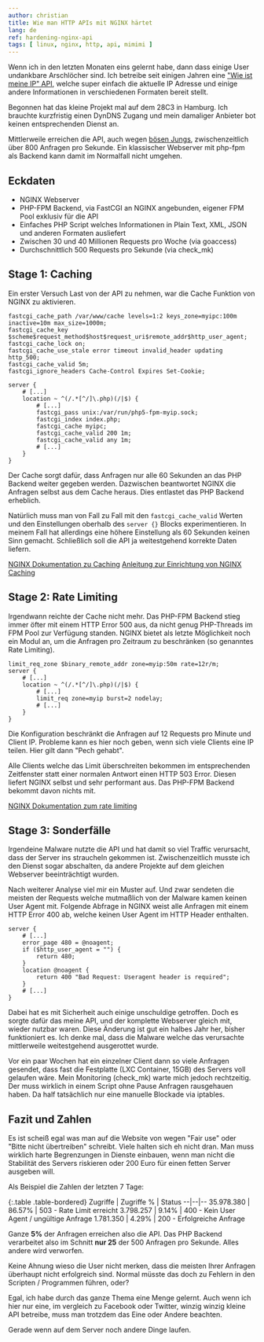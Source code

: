 ```yaml
---
author: christian
title: Wie man HTTP APIs mit NGINX härtet
lang: de
ref: hardening-nginx-api
tags: [ linux, nginx, http, api, mimimi ]
---
```


Wenn ich in den letzten Monaten eins gelernt habe, dann dass einige User
undankbare Arschlöcher sind. Ich betreibe seit einigen Jahren eine
["Wie ist meine IP" API](https://ip.anysrc.net), welche super einfach die aktuelle
IP Adresse und einige andere Informationen in verschiedenen Formaten bereit stellt.

Begonnen hat das kleine Projekt mal auf dem 28C3 in Hamburg. Ich brauchte kurzfristig
einen DynDNS Zugang und mein damaliger Anbieter bot keinen entsprechenden Dienst an.

Mittlerweile erreichen die API, auch wegen [bösen Jungs](https://www.symantec.com/security_response/writeup.jsp?docid=2016-101811-2408-99&tabid=2), zwischenzeitlich über 800 Anfragen pro Sekunde. Ein klassischer Webserver mit php-fpm als Backend kann damit im Normalfall nicht umgehen.

## Eckdaten

- NGINX Webserver
- PHP-FPM Backend, via FastCGI an NGINX angebunden, eigener FPM Pool exklusiv für die API
- Einfaches PHP Script welches Informationen in Plain Text, XML, JSON und anderen Formaten ausliefert
- Zwischen 30 und 40 Millionen Requests pro Woche (via goaccess)
- Durchschnittlich 500 Requests pro Sekunde (via check\_mk)

## Stage 1: Caching

Ein erster Versuch Last von der API zu nehmen, war die Cache Funktion von NGINX zu aktivieren.

```nginx
fastcgi_cache_path /var/www/cache levels=1:2 keys_zone=myipc:100m inactive=10m max_size=1000m;
fastcgi_cache_key $scheme$request_method$host$request_uri$remote_addr$http_user_agent;
fastcgi_cache_lock on;
fastcgi_cache_use_stale error timeout invalid_header updating http_500;
fastcgi_cache_valid 5m;
fastcgi_ignore_headers Cache-Control Expires Set-Cookie;

server {
    # [...]
    location ~ ^(/.*[^/]\.php)(/|$) {
        # [...]
        fastcgi_pass unix:/var/run/php5-fpm-myip.sock;
        fastcgi_index index.php;
        fastcgi_cache myipc;
        fastcgi_cache_valid 200 1m;
        fastcgi_cache_valid any 1m;
        # [...]
    }
}
```

Der Cache sorgt dafür, dass Anfragen nur alle 60 Sekunden an das PHP Backend
weiter gegeben werden. Dazwischen beantwortet NGINX die Anfragen selbst aus dem
Cache heraus. Dies entlastet das PHP Backend erheblich.

Natürlich muss man von Fall zu Fall mit den `fastcgi_cache_valid` Werten und
den Einstellungen oberhalb des `server {}` Blocks experimentieren. In meinem
Fall hat allerdings eine höhere Einstellung als 60 Sekunden keinen Sinn gemacht.
Schließlich soll die API ja weitestgehend korrekte Daten liefern.

[NGINX Dokumentation zu Caching](http://nginx.org/en/docs/http/ngx_http_fastcgi_module.html#fastcgi_cache)
[Anleitung zur Einrichtung von NGINX Caching](https://www.digitalocean.com/community/tutorials/how-to-setup-fastcgi-caching-with-nginx-on-your-vps)

## Stage 2: Rate Limiting

Irgendwann reichte der Cache nicht mehr. Das PHP-FPM Backend stieg immer öfter
mit einem HTTP Error 500 aus, da nicht genug PHP-Threads im FPM Pool zur Verfügung standen.
NGINX bietet als letzte Möglichkeit noch ein Modul an, um die Anfragen
pro Zeitraum zu beschränken (so genanntes Rate Limiting).

```nginx
limit_req_zone $binary_remote_addr zone=myip:50m rate=12r/m;
server {
    # [...]
    location ~ ^(/.*[^/]\.php)(/|$) {
        # [...]
        limit_req zone=myip burst=2 nodelay;
        # [...]
    }
}
```

Die Konfiguration beschränkt die Anfragen auf 12 Requests pro
Minute und Client IP. Probleme kann es hier noch geben, wenn sich
viele Clients eine IP teilen. Hier gilt dann "Pech gehabt".

Alle Clients welche das Limit überschreiten bekommen im entsprechenden
Zeitfenster statt einer normalen Antwort einen HTTP 503 Error.
Diesen liefert NGINX selbst und sehr performant aus. Das PHP-FPM
Backend bekommt davon nichts mit.

[NGINX Dokumentation zum rate limiting](http://nginx.org/en/docs/http/ngx_http_limit_req_module.html)

## Stage 3: Sonderfälle

Irgendeine Malware nutzte die API und hat damit so viel Traffic verursacht,
dass der Server ins straucheln gekommen ist. Zwischenzeitlich musste ich den Dienst
sogar abschalten, da andere Projekte auf dem gleichen Webserver beeinträchtigt wurden.

Nach weiterer Analyse viel mir ein Muster auf. Und zwar sendeten die meisten
der Requests welche mutmaßlich von der Malware kamen keinen User Agent mit.
Folgende Abfrage in NGINX weist alle Anfragen mit einem HTTP Error 400 ab,
welche keinen User Agent im HTTP Header enthalten.

```nginx
server {
    # [...]
    error_page 480 = @noagent;
    if ($http_user_agent = "") {
        return 480;
    }
    location @noagent {
        return 400 "Bad Request: Useragent header is required";
    }
    # [...]
}
```

Dabei hat es mit Sicherheit auch einige unschuldige getroffen. Doch es sorgte
dafür das meine API, und der komplette Webserver gleich mit, wieder nutzbar waren.
Diese Änderung ist gut ein halbes Jahr her, bisher funktioniert es.
Ich denke mal, dass die Malware welche das verursachte mittlerweile weitestgehend
ausgerottet wurde.

Vor ein paar Wochen hat ein einzelner Client dann so viele Anfragen gesendet,
dass fast die Festplatte (LXC Container, 15GB) des Servers voll gelaufen wäre.
Mein Monitoring (check\_mk) warte mich jedoch rechtzeitig.
Der muss wirklich in einem Script ohne Pause Anfragen rausgehauen haben.
Da half tatsächlich nur eine manuelle Blockade via iptables.

## Fazit und Zahlen

Es ist scheiß egal was man auf die Website von wegen "Fair use" oder
"Bitte nicht übertreiben" schreibt. Viele halten sich eh nicht dran.
Man muss wirklich harte Begrenzungen in Dienste einbauen, wenn man nicht
die Stabilität des Servers riskieren oder 200 Euro für einen fetten
Server ausgeben will.

Als Beispiel die Zahlen der letzten 7 Tage:

{:.table .table-bordered}
Zugriffe | Zugriffe % | Status
--|--|--
35.978.380 | 86.57% | 503 - Rate Limit erreicht
3.798.257 | 9.14% | 400 - Kein User Agent / ungültige Anfrage
1.781.350 | 4.29% | 200 - Erfolgreiche Anfrage

Ganze **5%** der Anfragen erreichen also die API.
Das PHP Backend verarbeitet also im Schnitt **nur 25** der 500 Anfragen pro Sekunde.
Alles andere wird verworfen.

Keine Ahnung wieso die User nicht merken, dass die meisten Ihrer Anfragen
überhaupt nicht erfolgreich sind. Normal müsste das doch zu Fehlern in den
Scripten / Programmen führen, oder?

Egal, ich habe durch das ganze Thema eine Menge gelernt. Auch wenn ich hier
nur eine, im vergleich zu Facebook oder Twitter, winzig winzig kleine API
betreibe, muss man trotzdem das Eine oder Andere beachten.

Gerade wenn auf dem Server noch andere Dinge laufen.
